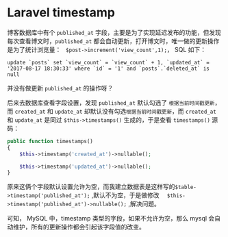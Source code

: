 # Laravel timestamp

博客数据库中有个 `published_at` 字段，主要是为了实现延迟发布的功能，但发现每次查看博文时，`published_at` 都会自动更新，打开博文时，唯一做的更新操作是为了统计浏览量： ` $post->increment('view_count',1);`， SQL 如下：

```shell
update `posts` set `view_count` = `view_count` + 1, `updated_at` = '2017-08-17 18:30:33' where `id` = '1' and `posts`.`deleted_at` is null
```

并没有做更新 `published_at` 的操作呀？

后来去数据库查看字段设置，发现  `published_at` 默认勾选了 `根据当前时间戳更新`，而 `created_at` 和 `update_at` 却默认没有勾选`根据当前时间戳更新`，而 `created_at` 和 `update_at` 是同过 `$this->timestamps()` 生成的，于是查看 `timestamps()` 源码：

```php
public function timestamps()
{
	$this->timestamp('created_at')->nullable();

	$this->timestamp('updated_at')->nullable();
}	
```

原来这俩个字段默认设置允许为空，而我建立数据表是这样写的`$table->timestamp('published_at');` ,默认不为空，于是做修改 `  $this->timestamp('published_at')->nullable();` ,解决问题。

可知， MySQL 中，timestamp 类型的字段，如果不允许为空，那么 mysql 会自动维护，所有的更新操作都会引起该字段值的改变。